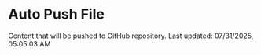 # Auto Push File

Content that will be pushed to GitHub repository.
Last updated: 07/31/2025, 05:05:03 AM